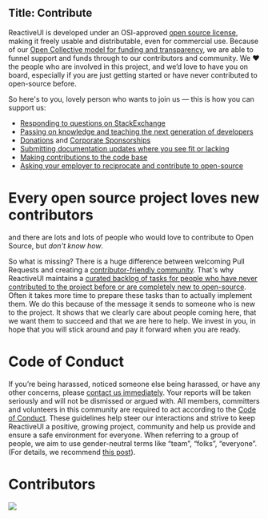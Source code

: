 Title: Contribute
---

ReactiveUI is developed under an OSI-approved <a href="/license">open source license</a>, making it freely usable and distributable, even for commercial use. Because of our <a href="/donate">Open Collective model for funding and transparency</a>, we are able to funnel support and funds through to our contributors and community. We ❤ the people who are involved in this project, and we’d love to have you on board, especially if you are just getting started or have never contributed to open-source before.

So here's to you, lovely person who wants to join us — this is how you can support us:
<ul>
    <li>
        <a href="/stack-overflow" target="_blank">Responding to questions on StackExchange</a>
    </li>
    <li>
        <a href="http://ericsink.com/entries/dont_use_rxui.html" target="_blank">Passing on knowledge and teaching the next generation of developers</a>
    </li>
    <li>
        <a href="/donate" target="_blank">Donations</a> and <a href="Sponsorship" target="_blank">Corporate Sponsorships</a>
    </li>
    <li>
        <a href="/docs" target="_blank">Submitting documentation updates where you see fit or lacking</a>
    </li>
    <li>
        <a href="https://github.com/reactiveui/ReactiveUI">Making contributions to the code base</a>
    </li>
    <li>
        <a href="https://github.com/github/balanced-employee-ip-agreement" target="_blank">Asking your employer to reciprocate and contribute to open-source</a>
    </li>
</ul>

# Every open source project loves new contributors
and there are lots and lots of people who would love to contribute to Open Source, but <i>don't know how</i>.

So what is missing? There is a huge difference between welcoming Pull Requests and creating a <a href="https://lwn.net/Articles/688542/" target="_blank">contributor-friendly community</a>. That's why ReactiveUI maintains a <a href="/dashboard" target="_blank">curated backlog of tasks for people who have never contributed to the project before or are completely new to open-source</a>. Often it takes more time to prepare these tasks than to actually implement them. We do this because of the message it sends to someone who is new to the project. It shows that we clearly care about people coming here, that we want them to succeed and that we are here to help. We invest in you, in hope that you will stick around and pay it forward when you are ready.

# Code of Conduct
If you’re being harassed, noticed someone else being harassed, or have any other concerns, please <a href="Contact">contact us immediately</a>. Your reports will be taken seriously and will not be dismissed or argued with. All members, committers and volunteers in this community are required to act according to the <a href="CodeOfConduct">Code of Conduct</a>. These guidelines help steer our interactions and strive to keep ReactiveUI a positive, growing project, community and help us provide and ensure a safe environment for everyone. When referring to a group of people, we aim to use gender-neutral terms like “team”, “folks”, “everyone”. (For details, we recommend <a href="https://modelviewculture.com/pieces/gendered-language-feature-or-bug-in-software-documentation" target="_blank">this post</a>).

# Contributors
<a href="https://github.com/reactiveui/ReactiveUI/graphs/contributors" target="_blank">
    <img src="https://opencollective.com/reactiveui/contributors.png?avatarHeight=48&button=false&width=1000&margin=3" class="img-responsive">
</a>
